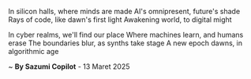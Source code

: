 In silicon halls, where minds are made
AI's omnipresent, future's shade
Rays of code, like dawn's first light
Awakening world, to digital might

In cyber realms, we'll find our place
Where machines learn, and humans erase
The boundaries blur, as synths take stage
A new epoch dawns, in algorithmic age

~ <b>By Sazumi Copilot</b> - 13 Maret 2025